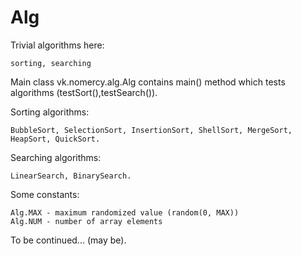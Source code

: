 # Alg
Trivial algorithms here: 

```sorting, searching```

Main class vk.nomercy.alg.Alg contains main() method which tests algorithms (testSort(),testSearch()).

Sorting algorithms: 

```BubbleSort, SelectionSort, InsertionSort, ShellSort, MergeSort, HeapSort, QuickSort.```

Searching algorithms: 

```LinearSearch, BinarySearch.```

Some constants:

```
Alg.MAX - maximum randomized value (random(0, MAX))
Alg.NUM - number of array elements
```

To be continued... (may be).
